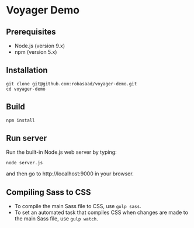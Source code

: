 # Voyager Demo


## Prerequisites

- Node.js (version 9.x)
- npm (version 5.x)


## Installation

```
git clone git@github.com:robasaad/voyager-demo.git
cd voyager-demo
```


## Build

```
npm install
```


## Run server

Run the built-in Node.js web server by typing:

```
node server.js
```

and then go to http://localhost:9000 in your browser.


## Compiling Sass to CSS

- To compile the main Sass file to CSS, use `gulp sass`.
- To set an automated task that compiles CSS when changes are made to the main Sass file, use `gulp watch`.